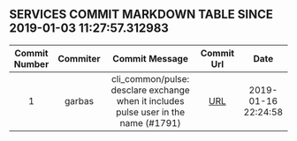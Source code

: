 ## SERVICES COMMIT MARKDOWN TABLE SINCE 2019-01-03 11:27:57.312983

| Commit Number | Commiter | Commit Message | Commit Url | Date | 
|:---:|:----:|:----------------------------------:|:------:|:----:| 
|1|garbas|cli_common/pulse: desclare exchange when it includes pulse user in the name (#1791)|[URL](https://github.com/mozilla/release-services/commit/9a1f48c56dd6e007a0131147a19c4a883a0f8a45)|2019-01-16 22:24:58


